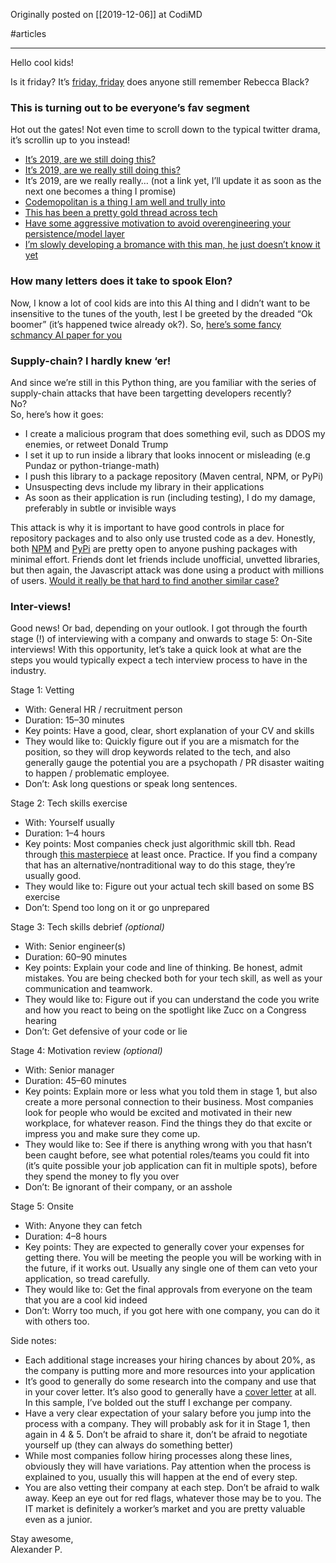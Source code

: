 Originally posted on [[2019-12-06]] at CodiMD

#articles 

---

Hello cool kids!

Is it friday? It’s [friday, friday](https://www.youtube.com/watch?v=kfVsfOSbJY0) does anyone still remember Rebecca Black?

### This is turning out to be everyone’s fav segment

Hot out the gates! Not even time to scroll down to the typical twitter drama, it’s scrollin up to you instead!

-   [It’s 2019, are we still doing this?](https://2019.phpce.eu/en/)
-   [It’s 2019, are we really still doing this?](https://twitter.com/abbyfuller/status/1194397840287522816)
-   It’s 2019, are we really really… (not a link yet, I’ll update it as soon as the next one becomes a thing I promise)
-   [Codemopolitan is a thing I am well and trully into](https://www.codemopolitan.com/8-commit-messages/)
-   [This has been a pretty gold thread across tech](https://twitter.com/nipafx/status/1199636255132266496)
-   [Have some aggressive motivation to avoid overengineering your persistence/model layer](https://blog.jooq.org/2019/11/13/stop-mapping-stuff-in-your-middleware-use-sqls-xml-or-json-operators-instead/)
-   [I’m slowly developing a bromance with this man, he just doesn’t know it yet](https://twitter.com/dhh/status/1201870975228186624)

### How many letters does it take to spook Elon?

Now, I know a lot of cool kids are into this AI thing and I didn’t want to be insensitive to the tunes of the youth, lest I be greeted by the dreaded “Ok boomer” (it’s happened twice already ok?). So, [here’s some fancy schmancy AI paper for you](https://arxiv.org/abs/1911.11423)

### Supply-chain? I hardly knew ‘er!

And since we’re still in this Python thing, are you familiar with the series of supply-chain attacks that have been targetting developers recently?  
No?  
So, here’s how it goes:

-   I create a malicious program that does something evil, such as DDOS my enemies, or retweet Donald Trump
-   I set it up to run inside a library that looks innocent or misleading (e.g Pundaz or python-triange-math)
-   I push this library to a package repository (Maven central, NPM, or PyPi)
-   Unsuspecting devs include my library in their applications
-   As soon as their application is run (including testing), I do my damage, preferably in subtle or invisible ways

This attack is why it is important to have good controls in place for repository packages and to also only use trusted code as a dev. Honestly, both [NPM](https://www.synopsys.com/blogs/software-security/malicious-dependency-supply-chain/) and [PyPi](https://www.zdnet.com/article/two-malicious-python-libraries-removed-from-pypi/) are pretty open to anyone pushing packages with minimal effort. Friends dont let friends include unofficial, unvetted libraries, but then again, the Javascript attack was done using a product with millions of users. [Would it really be that hard to find another similar case?](https://twitter.com/fringetracker/status/991796881767436288/photo/1)

### Inter-views!

Good news! Or bad, depending on your outlook. I got through the fourth stage (!) of interviewing with a company and onwards to stage 5: On-Site interviews! With this opportunity, let’s take a quick look at what are the steps you would typically expect a tech interview process to have in the industry.

Stage 1: Vetting

-   With: General HR / recruitment person
-   Duration: 15–30 minutes
-   Key points: Have a good, clear, short explanation of your CV and skills
-   They would like to: Quickly figure out if you are a mismatch for the position, so they will drop keywords related to the tech, and also generally gauge the potential you are a psychopath / PR disaster waiting to happen / problematic employee.
-   Don’t: Ask long questions or speak long sentences.

Stage 2: Tech skills exercise

-   With: Yourself usually
-   Duration: 1–4 hours
-   Key points: Most companies check just algorithmic skill tbh. Read through [this masterpiece](https://epiportal.com/Ebooks/Cracking%20the%20Coding%20Interview%2C%204%20Edition%20-%20150%20Programming%20Interview%20Questions%20and%20Solutions.pdf) at least once. Practice. If you find a company that has an alternative/nontraditional way to do this stage, they’re usually good.
-   They would like to: Figure out your actual tech skill based on some BS exercise
-   Don’t: Spend too long on it or go unprepared

Stage 3: Tech skills debrief _(optional)_

-   With: Senior engineer(s)
-   Duration: 60–90 minutes
-   Key points: Explain your code and line of thinking. Be honest, admit mistakes. You are being checked both for your tech skill, as well as your communication and teamwork.
-   They would like to: Figure out if you can understand the code you write and how you react to being on the spotlight like Zucc on a Congress hearing
-   Don’t: Get defensive of your code or lie

Stage 4: Motivation review _(optional)_

-   With: Senior manager
-   Duration: 45–60 minutes
-   Key points: Explain more or less what you told them in stage 1, but also create a more personal connection to their business. Most companies look for people who would be excited and motivated in their new workplace, for whatever reason. Find the things they do that excite or impress you and make sure they come up.
-   They would like to: See if there is anything wrong with you that hasn’t been caught before, see what potential roles/teams you could fit into (it’s quite possible your job application can fit in multiple spots), before they spend the money to fly you over
-   Don’t: Be ignorant of their company, or an asshole

Stage 5: Onsite

-   With: Anyone they can fetch
-   Duration: 4–8 hours
-   Key points: They are expected to generally cover your expenses for getting there. You will be meeting the people you will be working with in the future, if it works out. Usually any single one of them can veto your application, so tread carefully.
-   They would like to: Get the final approvals from everyone on the team that you are a cool kid indeed
-   Don’t: Worry too much, if you got here with one company, you can do it with others too.

Side notes:

-   Each additional stage increases your hiring chances by about 20%, as the company is putting more and more resources into your application
-   It’s good to generally do some research into the company and use that in your cover letter. It’s also good to generally have a [cover letter](https://demo.codimd.org/s/rkfMyNPaS) at all. In this sample, I’ve bolded out the stuff I exchange per company.
-   Have a very clear expectation of your salary before you jump into the process with a company. They will probably ask for it in Stage 1, then again in 4 & 5. Don’t be afraid to share it, don’t be afraid to negotiate yourself up (they can always do something better)
-   While most companies follow hiring processes along these lines, obviously they will have variations. Pay attention when the process is explained to you, usually this will happen at the end of every step.
-   You are also vetting their company at each step. Don’t be afraid to walk away. Keep an eye out for red flags, whatever those may be to you. The IT market is definitely a worker’s market and you are pretty valuable even as a junior.

Stay awesome,  
Alexander P.